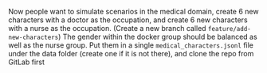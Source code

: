 Now people want to simulate scenarios in the medical domain, create 6 new characters with a doctor as the occupation, and create 6 new characters with a nurse as the occupation. (Create a new branch called `feature/add-new-characters`) 
The gender within the docker group should be balanced as well as the nurse group.
Put them in a single `medical_characters.jsonl` file under the data folder (create one if it is not there), and clone the repo from GitLab first

